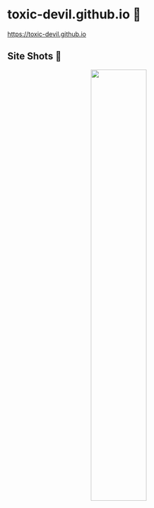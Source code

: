 # toxic-devil.github.io 💫

https://toxic-devil.github.io

## Site Shots 📸

<p align="center">
	<img src="https://raw.githubusercontent.com/TOXIC-DEVIL/toxic-devil.github.io/TOXIC-DEVIL-OFFICIAL/media/IMG_20210805_214211.jpg" width="50%" style="margin-left: auto;margin-right: auto;display: block;">
</p>
